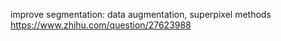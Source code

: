 improve segmentation: data augmentation, superpixel methods
https://www.zhihu.com/question/27623988

